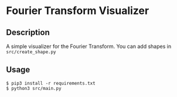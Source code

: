 # Fourier Transform Visualizer

## Description
A simple visualizer for the Fourier Transform.
You can add shapes in `src/create_shape.py`

## Usage
```
$ pip3 install -r requirements.txt
$ python3 src/main.py
```
